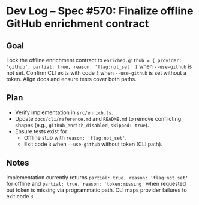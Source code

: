 # Dev Log – Spec #570: Finalize offline GitHub enrichment contract

## Goal

Lock the offline enrichment contract to `enriched.github = { provider: 'github', partial: true, reason: 'flag:not_set' }` when `--use-github` is not set. Confirm CLI exits with code `3` when `--use-github` is set without a token. Align docs and ensure tests cover both paths.

## Plan

- Verify implementation in `src/enrich.ts`.
- Update `docs/cli/reference.md` and `README.md` to remove conflicting shapes (e.g., `github_enrich_disabled`, `skipped: true`).
- Ensure tests exist for:
  - Offline stub with `reason: 'flag:not_set'`.
  - Exit code `3` when `--use-github` without token (CLI path).

## Notes

Implementation currently returns `partial: true, reason: 'flag:not_set'` for offline and `partial: true, reason: 'token:missing'` when requested but token is missing via programmatic path. CLI maps provider failures to exit code `3`.
